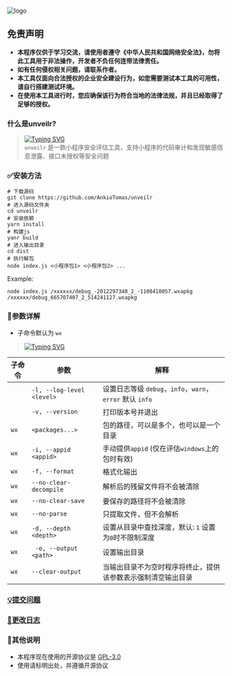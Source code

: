![logo](./images/logo.svg)<br>

## 免责声明
- **本程序仅供于学习交流，请使用者遵守《中华人民共和国网络安全法》，勿将此工具用于非法操作，开发者不负任何连带法律责任。**<br/>
- **如有任何侵权相关问题，请联系作者。**<br/>
- **本工具仅面向合法授权的企业安全建设行为，如您需要测试本工具的可用性，请自行搭建测试环境。**<br/>
- **在使用本工具进行时，您应确保该行为符合当地的法律法规，并且已经取得了足够的授权。**

### 什么是unveilr?
> [![Typing SVG](https://readme-typing-svg.herokuapp.com/?size=21&duration=3333&pause=333&color=00F72B&background=000000&multiline=true&width=453&height=75&lines=%24+unveilr;%E3%80%80A%20small%20program%20security%20assessment%20tool)<br>][repo]
> `unveilr` 是一款小程序安全评估工具，支持小程序的代码审计和发现敏感信息泄露、接口未授权等安全问题

### ✅安装方法

```shell
# 下载源码
git clone https://github.com/AnkioTomas/unveilr
# 进入源码文件夹
cd unveilr
# 安装依赖
yarn install
# 构建js
yanr build
# 进入输出目录
cd dist
# 执行解包
node index.js <小程序包1> <小程序包2> ...
```

Example:

```shell
node index.js /xxxxxx/debug_-2012297348_2_-1108410057.wxapkg /xxxxxx/debug_665707407_2_514241127.wxapkg
```

### 📝参数详解

- 子命令默认为 `wx`
> [![Typing SVG](https://readme-typing-svg.herokuapp.com/?size=21&duration=3333&pause=333&color=00F72B&background=000000&multiline=true&width=453&height=75&lines=%24%20unveilr%20%2Fpath%2Fto%2Fpkg%2Fdir%3B%E3%80%80You%20will%20open%20the%20door%20to%20a%20new%20world)<br>][repo]

| 子命令  | 参数                        | 解释                                             |
|------|---------------------------|------------------------------------------------|
|      | `-l, --log-level <level>` | 设置日志等级 `debug`，`info`，`warn`，`error` 默认 `info` |
|      | `-v, --version`           | 打印版本号并退出                                       |
| `wx` | `<packages...>`           | 包的路径，可以是多个，也可以是一个目录                            |
| `wx` | `-i, --appid <appid>`     | 手动提供`appid` (仅在评估`windows`上的包时有效)              |
| `wx` | `-f, --format`            | 格式化输出                                          |
| `wx` | `--no-clear-decompile`    | 解析后的残留文件将不会被清除                                 |
| `wx` | `--no-clear-save`         | 要保存的路径将不会被清除                                   |
| `wx` | `--no-parse`              | 只提取文件，但不会解析                                    |
| `wx` | `-d, --depth <depth>`     | 设置从目录中查找深度，默认: `1` 设置为`0`时不限制深度                |
| `wx` | ` -o, --output <path>`    | 设置输出目录                                         |
| `wx` | `--clear-output`          | 当输出目录不为空时程序将终止，提供该参数表示强制清空输出目录                 |


### [💡提交问题](https://github.com/r3x5ur/unveilr/issues)

### [📝更改日志](https://github.com/r3x5ur/unveilr/blob/master/CHANGELOG.md)

### 💬其他说明

- 本程序现在使用的开源协议是 [GPL-3.0](https://www.gnu.org/licenses/gpl-3.0.html)
- 使用请标明出处，并遵循开源协议



[repo]:https://github.com/r3x5ur/unveilr
